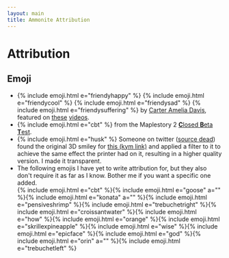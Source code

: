 ```yaml
---
layout: main
title: Ammonite Attribution
---
```


<style>#wrap { font-size: 1.2em }</style>

# Attribution

## Emoji

* {% include emoji.html e="friendyhappy" %} {% include emoji.html e="friendycool" %} {% include emoji.html e="friendysad" %} {% include emoji.html e="friendysuffering" %} by [Carter Amelia Davis](https://twitter.com/sweetstench/status/1375883914246381571), featured on [these](https://www.youtube.com/watch?v=1-ir1Hus3ic) [videos](https://www.youtube.com/watch?v=KfcRNFmsmuY).
* {% include emoji.html e="cbt" %} from the Maplestory 2 [**C**losed **B**eta **T**est](https://orangemushroom.net/2015/01/20/maplestory-2-cbt-begins-tonight/).
* {% include emoji.html e="husk" %} Someone on twitter ([source dead](https://twitter.com/lauramariehart/status/1271484942887813124)) found the original 3D smiley for [this (kym link)](https://knowyourmeme.com/photos/1027831-reaction-images) and applied a filter to it to achieve the same effect the printer had on it, resulting in a higher quality version. I made it transparent.
* The following emojis I have yet to write attribution for, but they also don't require it as far as I know. Bother me if you want a specific one added.  
{% include emoji.html e="cbt" %}{% include emoji.html e="goose" a="" %}{% include emoji.html e="konata" a="" %}{% include emoji.html e="pensiveshrimp" %}{% include emoji.html e="trebuchetright" %}{% include emoji.html e="croissantwater" %}{% include emoji.html e="how" %}{% include emoji.html e="orange" %}{% include emoji.html e="skrillexpineapple" %}{% include emoji.html e="wise" %}{% include emoji.html e="epicface" %}{% include emoji.html e="god" %}{% include emoji.html e="orin" a="" %}{% include emoji.html e="trebuchetleft" %}

